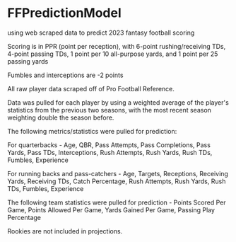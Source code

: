 # FFPredictionModel
using web scraped data to predict 2023 fantasy football scoring

Scoring is in PPR (point per reception), with 6-point rushing/receiving TDs, 4-point passing TDs, 1 point per 10 all-purpose yards, and 1 point per 25 passing yards

Fumbles and interceptions are -2 points

All raw player data scraped off of Pro Football Reference. 

Data was pulled for each player by using a weighted average of the player's statistics from the previous two seasons, with the most recent season weighting double the season before.

The following metrics/statistics were pulled for prediction:

For quarterbacks - Age, QBR, Pass Attempts, Pass Completions, Pass Yards, Pass TDs, Interceptions, Rush Attempts, Rush Yards, Rush TDs, Fumbles, Experience

For running backs and pass-catchers - Age, Targets, Receptions, Receiving Yards, Receiving TDs, Catch Percentage, Rush Attempts, Rush Yards, Rush TDs, Fumbles, Experience

The following team statistics were pulled for prediction - Points Scored Per Game, Points Allowed Per Game, Yards Gained Per Game, Passing Play Percentage

Rookies are not included in projections.
